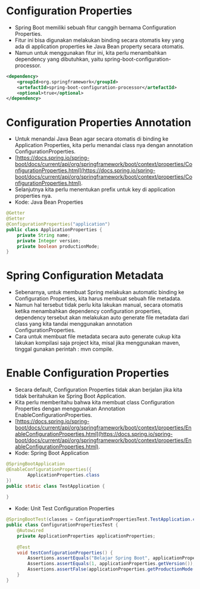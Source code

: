 # Configuration Properties
- Spring Boot memiliki sebuah fitur canggih bernama Configuration Properties.
- Fitur ini bisa digunakan melakukan binding secara otomatis key yang ada di application properties ke Java Bean property secara otomatis.
- Namun untuk menggunakan fitur ini, kita perlu menambahkan dependency yang dibutuhkan, yaitu spring-boot-configuration-processor.
```xml
<dependency>
    <groupId>org.springframework</groupId>
    <artefactId>spring-boot-configuration-processor</artefactId>
    <optional>true</optional>
</dependency>
```

# Configuration Properties Annotation
- Untuk menandai Java Bean agar secara otomatis di binding ke Application Properties, kita perlu menandai class nya dengan annotation ConfigurationProperties.
- [https://docs.spring.io/spring-boot/docs/current/api/org/springframework/boot/context/properties/ConfigurationProperties.html](https://docs.spring.io/spring-boot/docs/current/api/org/springframework/boot/context/properties/ConfigurationProperties.html).
- Selanjutnya kita perlu menentukan prefix untuk key di application properties nya.
- Kode: Java Bean Properties
```java
@Getter
@Setter
@ConfigurationProperties("application")
public class ApplicationProperties {
    private String name;
    private Integer version;
    private boolean productionMode;
}
```

# Spring Configuration Metadata
- Sebenarnya, untuk membuat Spring melakukan automatic binding ke Configuration Properties, kita harus membuat sebuah file metadata.
- Namun hal tersebut tidak perlu kita lakukan manual, secara otomatis ketika menambahkan dependency configuration properties, dependency tersebut akan melakukan auto generate file metadata dari class yang kita tandai menggunakan annotation ConfigurationProperties.
- Cara untuk membuat file metadata secara auto generate cukup kita lakukan kompilasi saja project kita, misal jika menggunakan maven, tinggal gunakan perintah : mvn compile.

# Enable Configuration Properties
- Secara default, Configuration Properties tidak akan berjalan jika kita tidak beritahukan ke Spring Boot Application.
- Kita perlu memberitahu bahwa kita membuat class Configuration Properties dengan menggunakan Annotation EnableConfigurationProperties.
- [https://docs.spring.io/spring-boot/docs/current/api/org/springframework/boot/context/properties/EnableConfigurationProperties.html](https://docs.spring.io/spring-boot/docs/current/api/org/springframework/boot/context/properties/EnableConfigurationProperties.html).
- Kode: Spring Boot Application
```java
@SpringBootApplication
@EnableConfigurationProperties({
        ApplicationProperties.class
})
public static class TestApplication {
    
}
```
- Kode: Unit Test Configuration Properties
```java
@SpringBootTest(classes = ConfigurationPropertiesTest.TestApplication.class)
public class ConfigurationPropertiesTest {
    @Autowired
    private ApplicationProperties applicationProperties;
    
    @Test
    void testConfigurationProperties() {
        Assertions.assertEquals("Belajar Spring Boot", applicationProperties.getName());
        Assertions.assertEquals(1, applicationProperties.getVersion());
        Assertions.assertFalse(applicationProperties.getProductionMode());
    }
}
```